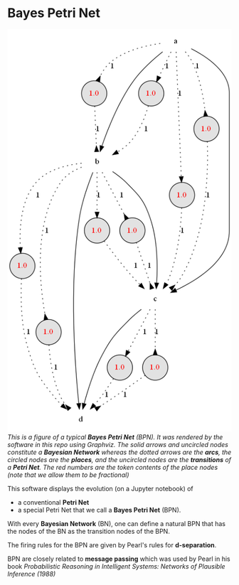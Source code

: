 # Bayes Petri Net

![BPN wet grass](pics/BPN_wet_grass.png)
*This is a figure of a typical **Bayes Petri Net**
(BPN). It was rendered 
by the software in this repo using Graphviz. The solid arrows
and uncircled nodes constitute a **Bayesian Network**
whereas the dotted arrows are the **arcs**,
the circled nodes are the **places**, and the
uncircled nodes are the **transitions** of a **Petri Net**.
The red numbers are the token contents of 
the place nodes (note that
we allow them to be fractional)*

This software displays the
evolution (on a Jupyter notebook) of
* a conventional **Petri Net**
* a special
Petri Net that we call a **Bayes Petri Net** (BPN).

With every **Bayesian Network** (BN),
one can define a natural BPN that has the 
nodes of the BN as the transition nodes of the
BPN.

The firing rules for the BPN are 
given by Pearl's rules for **d-separation**.

BPN are closely related to 
**message passing** which was used 
by Pearl in his book *Probabilistic Reasoning in Intelligent Systems: 
Networks of Plausible Inference (1988)*